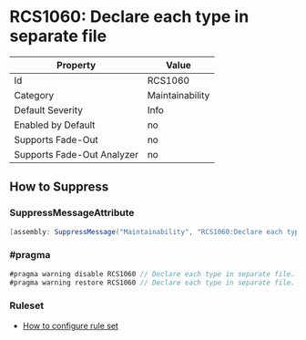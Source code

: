 # RCS1060: Declare each type in separate file

Property | Value
--- | ---
Id|RCS1060
Category|Maintainability
Default Severity|Info
Enabled by Default|no
Supports Fade\-Out|no
Supports Fade\-Out Analyzer|no

## How to Suppress

### SuppressMessageAttribute

```csharp
[assembly: SuppressMessage("Maintainability", "RCS1060:Declare each type in separate file.", Justification = "<Pending>")]
```

### \#pragma

```csharp
#pragma warning disable RCS1060 // Declare each type in separate file.
#pragma warning restore RCS1060 // Declare each type in separate file.
```

### Ruleset

* [How to configure rule set](../HowToConfigureAnalyzers.md)
